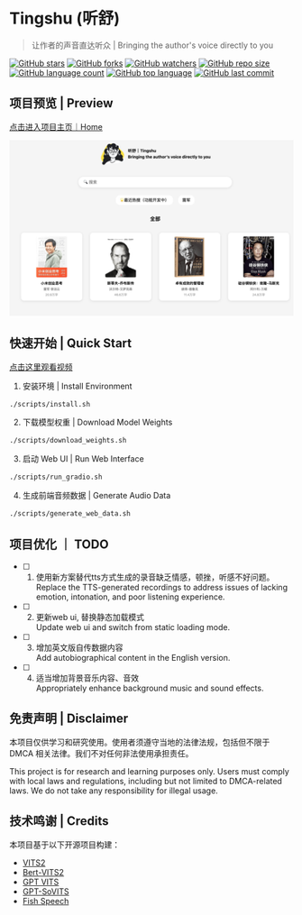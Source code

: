 # Tingshu (听舒)
> 让作者的声音直达听众 | Bringing the author's voice directly to you

[![GitHub stars](https://img.shields.io/github/stars/echonoshy/tingshu?style=social)](https://github.com/echonoshy/tingshu/stargazers)
[![GitHub forks](https://img.shields.io/github/forks/echonoshy/tingshu?style=social)](https://github.com/echonoshy/tingshu/network/members)
[![GitHub watchers](https://img.shields.io/github/watchers/echonoshy/tingshu?style=social)](https://github.com/echonoshy/tingshu/watchers)
[![GitHub repo size](https://img.shields.io/github/repo-size/echonoshy/tingshu)](https://github.com/echonoshy/tingshu)
[![GitHub language count](https://img.shields.io/github/languages/count/echonoshy/tingshu)](https://github.com/echonoshy/tingshu)
[![GitHub top language](https://img.shields.io/github/languages/top/echonoshy/tingshu)](https://github.com/echonoshy/tingshu)
[![GitHub last commit](https://img.shields.io/github/last-commit/echonoshy/tingshu?color=red)](https://github.com/echonoshy/tingshu/commits/main)

## 项目预览 | Preview

[点击进入项目主页｜Home](https://echonoshy.github.io/tingshu/web)

![Web Interface Preview](assets/web-view.jpg)

## 快速开始 | Quick Start

[点击这里观看视频](https://youtu.be/TdCrbDvICbw)


1. 安装环境 | Install Environment
```bash
./scripts/install.sh
```

2. 下载模型权重 | Download Model Weights
```bash
./scripts/download_weights.sh
```

3. 启动 Web UI | Run Web Interface
```bash
./scripts/run_gradio.sh
```

4. 生成前端音频数据 | Generate Audio Data
```bash
./scripts/generate_web_data.sh
```

## 项目优化 ｜ TODO
- [ ] 1. 使用新方案替代tts方式生成的录音缺乏情感，顿挫，听感不好问题。     
      Replace the TTS-generated recordings to address issues of lacking emotion, intonation, and poor listening experience.  

- [ ] 2. 更新web ui, 替换静态加载模式    
      Update web ui and switch from static loading mode. 

- [ ] 3. 增加英文版自传数据内容    
      Add autobiographical content in the English version.

- [ ] 4. 适当增加背景音乐内容、音效      
      Appropriately enhance background music and sound effects. 

## 免责声明 | Disclaimer

本项目仅供学习和研究使用。使用者须遵守当地的法律法规，包括但不限于 DMCA 相关法律。我们不对任何非法使用承担责任。

This project is for research and learning purposes only. Users must comply with local laws and regulations, including but not limited to DMCA-related laws. We do not take any responsibility for illegal usage.

## 技术鸣谢 | Credits

本项目基于以下开源项目构建：

- [VITS2](https://github.com/daniilrobnikov/vits2)
- [Bert-VITS2](https://github.com/fishaudio/Bert-VITS2)
- [GPT VITS](https://github.com/innnky/gpt-vits)
- [GPT-SoVITS](https://github.com/RVC-Boss/GPT-SoVITS)
- [Fish Speech](https://github.com/fishaudio/fish-speech)

